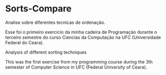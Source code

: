 # Sorts-Compare
Analise sobre diferentes tecnicas de ordenação.

Esse foi o primeiro exercicio da minha cadeira de Programação durante o terceiro semestre do curso Ciencias da Computação na UFC (Universidade Federal do Ceara).

Analysis of different sorting techniques

This was the first exercise from my programming course during the 3th semester of Computer Science in UFC (Federal University of Ceara).
